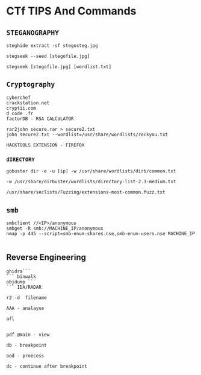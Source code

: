 # CTf TIPS And Commands 

##  `STEGANOGRAPHY`
```
steghide extract -sf stegosteg.jpg 
```
```
stegseek --seed [stegofile.jpg]
```
```
stegseek [stegofile.jpg] [wordlist.txt]
```

##   `Cryptography`
```
cyberchef   
crackstation.net
cryptii.com
d code .fr
factorDB - RSA CALCULATOR 
```

```
rar2john secure.rar > secure2.txt
john secure2.txt --wordlist=/usr/share/wordlists/rockyou.txt
```
```
HACKTOOLS EXTENSION - FIREFOX
```

###  ``dIRECTORY``
```
gobuster dir -e -u [ip] -w /usr/share/wordlists/dirb/common.txt
```

```
-w /usr/share/dirbuster/wordlists/directory-list-2.3-medium.txt 

```

```
/usr/share/seclists/Fuzzing/extensions-most-common.fuzz.txt
```



##  `smb`
```
smbclient //<IP>/anonymous
smbget -R smb://MACHINE_IP/anonymous
nmap -p 445 --script=smb-enum-shares.nse,smb-enum-users.nse MACHINE_IP

```
```
```
## Reverse Engineering 
```
ghidra```
``` binwalk
objdump ```
``` IDA/RADAR
```
```
r2 -d  filename
```
```
AAA - analayse 
```
```afl ```
```
```
```
pdf @main - view 
```
```
db - breakpoint
```
```
ood - proecess
```
```
dc - continue after breakpoint
```


